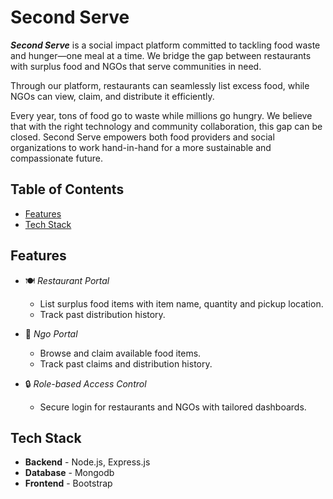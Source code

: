 # Second Serve

***Second Serve*** is a social impact platform committed to tackling food waste and hunger—one meal at a time. We bridge the gap between restaurants with surplus food and NGOs that serve communities in need.

Through our platform, restaurants can seamlessly list excess food, while NGOs can view, claim, and distribute it efficiently.

Every year, tons of food go to waste while millions go hungry. We believe that with the right technology and community collaboration, this gap can be closed. Second Serve empowers both food providers and social organizations to work hand-in-hand for a more sustainable and compassionate future.

## Table of Contents
- [Features](#features)
- [Tech Stack](#tech-stack)

## Features
- 🍽️ *Restaurant Portal*  
    - List surplus food items with item name, quantity and pickup location.  
    - Track past distribution history.
- 🤝 *Ngo Portal*  
    - Browse and claim available food items.  
    - Track past claims and distribution history. 

- 🔒 *Role-based Access Control*  
    - Secure login for restaurants and NGOs with tailored dashboards. 

## Tech Stack
 - **Backend** - Node.js, Express.js
 - **Database** - Mongodb
 - **Frontend** - Bootstrap

